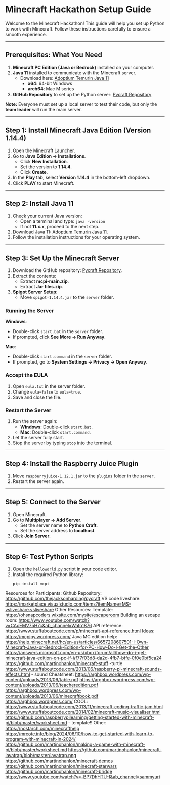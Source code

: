 # Minecraft Hackathon Setup Guide

Welcome to the Minecraft Hackathon! This guide will help you set up Python to work with Minecraft. Follow these instructions carefully to ensure a smooth experience.

---

## Prerequisites: What You Need
1. **Minecraft PC Edition (Java or Bedrock)** installed on your computer.
2. **Java 11** installed to communicate with the Minecraft server.
   - Download here: [Adoptium Temurin Java 11](https://adoptium.net/temurin/releases/?version=11)
     - **x64**: 64-bit Windows
     - **arch64**: Mac M series
3. **GitHub Repository** to set up the Python server: [Pycraft Repository](https://github.com/thejacksonharding/pycraft)

**Note:** Everyone must set up a local server to test their code, but only the **team leader** will run the main server.

---

## Step 1: Install Minecraft Java Edition (Version 1.14.4)
1. Open the Minecraft Launcher.
2. Go to **Java Edition → Installations**.
   - Click **New Installation**.
   - Set the version to **1.14.4**.
   - Click **Create**.
3. In the **Play** tab, select **Version 1.14.4** in the bottom-left dropdown.
4. Click **PLAY** to start Minecraft.

---

## Step 2: Install Java 11
1. Check your current Java version:
   - Open a terminal and type: `java -version`
   - If not **11.x.x**, proceed to the next step.
2. Download Java 11: [Adoptium Temurin Java 11](https://adoptium.net/temurin/releases/?version=11).
3. Follow the installation instructions for your operating system.

---

## Step 3: Set Up the Minecraft Server
1. Download the GitHub repository: [Pycraft Repository](https://github.com/thejacksonharding/pycraft).
2. Extract the contents:
   - Extract **mcpi-main.zip**.
   - Extract **Jar files.zip**.
3. **Spigot Server Setup**:
   - Move `spigot-1.14.4.jar` to the `server` folder.

### Running the Server
**Windows**:
- Double-click `start.bat` in the `server` folder.
- If prompted, click **See More → Run Anyway**.

**Mac**:
- Double-click `start.command` in the `server` folder.
- If prompted, go to **System Settings → Privacy → Open Anyway**.

### Accept the EULA
1. Open `eula.txt` in the server folder.
2. Change `eula=false` to `eula=true`.
3. Save and close the file.

### Restart the Server
1. Run the server again:
   - **Windows**: Double-click `start.bat`.
   - **Mac**: Double-click `start.command`.
2. Let the server fully start.
3. Stop the server by typing `stop` into the terminal.

---

## Step 4: Install the Raspberry Juice Plugin
1. Move `raspberryjuice-1.12.1.jar` to the `plugins` folder in the `server`.
2. Restart the server again.

---

## Step 5: Connect to the Server
1. Open Minecraft.
2. Go to **Multiplayer → Add Server**.
   - Set the server name to **Python Craft**.
   - Set the server address to **localhost**.
3. Click **Join Server**.

---

## Step 6: Test Python Scripts
1. Open the `helloworld.py` script in your code editor.
2. Install the required Python library:
   ```bash
   pip install mcpi


Resources for Participants:
Github Repository: https://github.com/thejacksonharding/pycraft
VS code liveshare: https://marketplace.visualstudio.com/items?itemName=MS-vsliveshare.vsliveshare
Other Resources:
Template: https://ohsnapcoders.wixsite.com/mysite/escaperoom 
Building an escape room: https://www.youtube.com/watch?v=CAoEMV75H7c&ab_channel=Wato1876
API reference: https://www.stuffaboutcode.com/p/minecraft-api-reference.html
Ideas: https://mcpipy.wordpress.com/
Java MC edition help: https://help.minecraft.net/hc/en-us/articles/6657208607501-I-Own-Minecraft-Java-or-Bedrock-Edition-for-PC-How-Do-I-Get-the-Other
https://answers.microsoft.com/en-us/xbox/forum/all/how-do-i-get-minecraft-java-edition-on-pc-if-i/f77f03d8-da2d-4fb7-bffe-0f0e0bf5ca24
https://github.com/martinohanlon/minecraft-stuff -turtle
https://www.stuffaboutcode.com/2013/06/raspberry-pi-minecraft-sounds-effects.html - sound
Cheatsheet: https://arghbox.wordpress.com/wp-content/uploads/2013/06/table.pdf
https://arghbox.wordpress.com/wp-content/uploads/2013/06/teacheredition.pdf
https://arghbox.wordpress.com/wp-content/uploads/2013/06/minecraftbook.pdf
https://arghbox.wordpress.com/
COOL: https://www.stuffaboutcode.com/2013/11/minecraft-coding-traffic-jam.html
https://www.stuffaboutcode.com/2014/02/minecraft-music-visualiser.html
https://github.com/raspberrypilearning/getting-started-with-minecraft-pi/blob/master/worksheet.md - template!!
Other: https://nostarch.com/minecrafthelp
https://mrcote.info/blog/2024/06/10/how-to-get-started-with-learn-to-program-with-minecraft-in-2024/
https://github.com/martinohanlon/making-a-game-with-minecraft-pi/blob/master/worksheet.md
https://github.com/martinohanlon/minecraft-lavatrap/blob/master/lavatrap.png
https://github.com/martinohanlon/minecraft-demos
https://github.com/martinohanlon/minecraft-starwars
https://github.com/martinohanlon/minecraft-bridge
https://www.youtube.com/watch?v=-BP7DhHTU-I&ab_channel=sammyuri